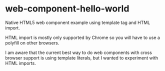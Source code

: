 # web-component-hello-world
Native HTML5 web component example using template tag and HTML import.

HTML import is mostly only supported by Chrome so you will have to use a polyfill on other browsers.

I am aware that the current best way to do web components with cross browser support is using template literals, but I wanted to experiment with HTML imports.

